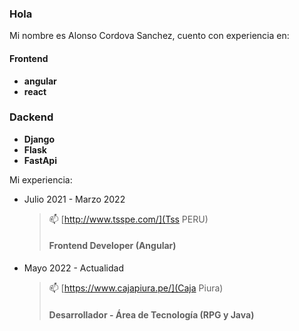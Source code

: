### Hola
Mi nombre es Alonso Cordova Sanchez, cuento con experiencia en:

#### Frontend
- **angular**
- **react**

### Dackend
- **Django**
- **Flask**
- **FastApi**

Mi experiencia:
- Julio 2021 - Marzo 2022
  > 📫 [http://www.tsspe.com/](Tss PERU)
  > #### Frontend Developer (Angular)

- Mayo 2022 - Actualidad
  > 📫 [https://www.cajapiura.pe/](Caja Piura) 
  > #### Desarrollador - Área de Tecnología (RPG y Java)


